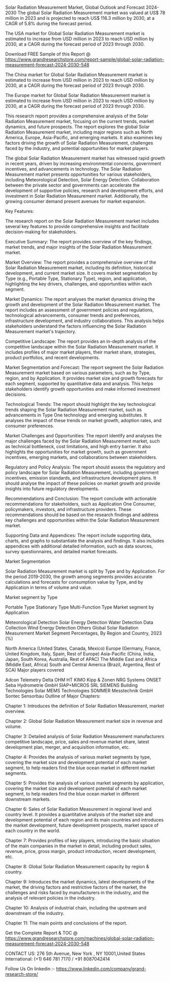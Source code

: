 Solar Radiation Measurement Market, Global Outlook and Forecast 2024-2030
The global Solar Radiation Measurement market was valued at US$ 78 million in 2023 and is projected to reach US$ 116.3 million by 2030, at a CAGR of 5.8% during the forecast period.

The USA market for Global Solar Radiation Measurement market is estimated to increase from USD million in 2023 to reach USD million by 2030, at a CAGR during the forecast period of 2023 through 2030.

Download FREE Sample of this Report @ https://www.grandresearchstore.com/report-sample/global-solar-radiation-measurement-forecast-2024-2030-548

The China market for Global Solar Radiation Measurement market is estimated to increase from USD million in 2023 to reach USD million by 2030, at a CAGR during the forecast period of 2023 through 2030.

The Europe market for Global Solar Radiation Measurement market is estimated to increase from USD million in 2023 to reach USD million by 2030, at a CAGR during the forecast period of 2023 through 2030.

This research report provides a comprehensive analysis of the Solar Radiation Measurement market, focusing on the current trends, market dynamics, and future prospects. The report explores the global Solar Radiation Measurement market, including major regions such as North America, Europe, Asia-Pacific, and emerging markets. It also examines key factors driving the growth of Solar Radiation Measurement, challenges faced by the industry, and potential opportunities for market players.

The global Solar Radiation Measurement market has witnessed rapid growth in recent years, driven by increasing environmental concerns, government incentives, and advancements in technology. The Solar Radiation Measurement market presents opportunities for various stakeholders, including Meteorological Detection, Solar Energy Detection. Collaboration between the private sector and governments can accelerate the development of supportive policies, research and development efforts, and investment in Solar Radiation Measurement market. Additionally, the growing consumer demand present avenues for market expansion.

Key Features:

The research report on the Solar Radiation Measurement market includes several key features to provide comprehensive insights and facilitate decision-making for stakeholders.

Executive Summary: The report provides overview of the key findings, market trends, and major insights of the Solar Radiation Measurement market.

Market Overview: The report provides a comprehensive overview of the Solar Radiation Measurement market, including its definition, historical development, and current market size. It covers market segmentation by Type (e.g., Portable Type, Stationary Type), region, and application, highlighting the key drivers, challenges, and opportunities within each segment.

Market Dynamics: The report analyses the market dynamics driving the growth and development of the Solar Radiation Measurement market. The report includes an assessment of government policies and regulations, technological advancements, consumer trends and preferences, infrastructure development, and industry collaborations. This analysis helps stakeholders understand the factors influencing the Solar Radiation Measurement market's trajectory.

Competitive Landscape: The report provides an in-depth analysis of the competitive landscape within the Solar Radiation Measurement market. It includes profiles of major market players, their market share, strategies, product portfolios, and recent developments.

Market Segmentation and Forecast: The report segment the Solar Radiation Measurement market based on various parameters, such as by Type, region, and by Application. It provides market size and growth forecasts for each segment, supported by quantitative data and analysis. This helps stakeholders identify growth opportunities and make informed investment decisions.

Technological Trends: The report should highlight the key technological trends shaping the Solar Radiation Measurement market, such as advancements in Type One technology and emerging substitutes. It analyses the impact of these trends on market growth, adoption rates, and consumer preferences.

Market Challenges and Opportunities: The report identify and analyses the major challenges faced by the Solar Radiation Measurement market, such as technical bottleneck, cost limitations, and high entry barrier. It also highlights the opportunities for market growth, such as government incentives, emerging markets, and collaborations between stakeholders.

Regulatory and Policy Analysis: The report should assess the regulatory and policy landscape for Solar Radiation Measurement, including government incentives, emission standards, and infrastructure development plans. It should analyse the impact of these policies on market growth and provide insights into future regulatory developments.

Recommendations and Conclusion: The report conclude with actionable recommendations for stakeholders, such as Application One Consumer, policymakers, investors, and infrastructure providers. These recommendations should be based on the research findings and address key challenges and opportunities within the Solar Radiation Measurement market.

Supporting Data and Appendices: The report include supporting data, charts, and graphs to substantiate the analysis and findings. It also includes appendices with additional detailed information, such as data sources, survey questionnaires, and detailed market forecasts.

Market Segmentation

Solar Radiation Measurement market is split by Type and by Application. For the period 2019-2030, the growth among segments provides accurate calculations and forecasts for consumption value by Type, and by Application in terms of volume and value.

Market segment by Type

Portable Type
Stationary Type
Multi-Function Type
Market segment by Application

Meteorological Detection
Solar Energy Detection
Water Detection
Data Collection
Wind Energy Detection
Others
Global Solar Radiation Measurement Market Segment Percentages, By Region and Country, 2023 (%)

North America (United States, Canada, Mexico)
Europe (Germany, France, United Kingdom, Italy, Spain, Rest of Europe)
Asia-Pacific (China, India, Japan, South Korea, Australia, Rest of APAC)
The Middle East and Africa (Middle East, Africa)
South and Central America (Brazil, Argentina, Rest of SCA)
Major players covered

Adcon Telemetry
Delta OHM
HT
KIMO
Kipp & Zonen
NRG Systems
ONSET
Seba Hydrometrie GmbH
SIAP+MICROS SRL
SIEMENS Building Technologies
Solar MEMS Technologies
SOMMER Messtechnik GmbH
Sontec Sensorbau
Outline of Major Chapters:

Chapter 1: Introduces the definition of Solar Radiation Measurement, market overview.

Chapter 2: Global Solar Radiation Measurement market size in revenue and volume.

Chapter 3: Detailed analysis of Solar Radiation Measurement manufacturers competitive landscape, price, sales and revenue market share, latest development plan, merger, and acquisition information, etc.

Chapter 4: Provides the analysis of various market segments by type, covering the market size and development potential of each market segment, to help readers find the blue ocean market in different market segments.

Chapter 5: Provides the analysis of various market segments by application, covering the market size and development potential of each market segment, to help readers find the blue ocean market in different downstream markets.

Chapter 6: Sales of Solar Radiation Measurement in regional level and country level. It provides a quantitative analysis of the market size and development potential of each region and its main countries and introduces the market development, future development prospects, market space of each country in the world.

Chapter 7: Provides profiles of key players, introducing the basic situation of the main companies in the market in detail, including product sales, revenue, price, gross margin, product introduction, recent development, etc.

Chapter 8: Global Solar Radiation Measurement capacity by region & country.

Chapter 9: Introduces the market dynamics, latest developments of the market, the driving factors and restrictive factors of the market, the challenges and risks faced by manufacturers in the industry, and the analysis of relevant policies in the industry.

Chapter 10: Analysis of industrial chain, including the upstream and downstream of the industry.

Chapter 11: The main points and conclusions of the report.

Get the Complete Report & TOC @ https://www.grandresearchstore.com/machines/global-solar-radiation-measurement-forecast-2024-2030-548

CONTACT US:
276 5th Avenue, New York , NY 10001,United States
International: (+1) 646 781 7170 / +91 8087042414

Follow Us On linkedin :- https://www.linkedin.com/company/grand-research-store/

